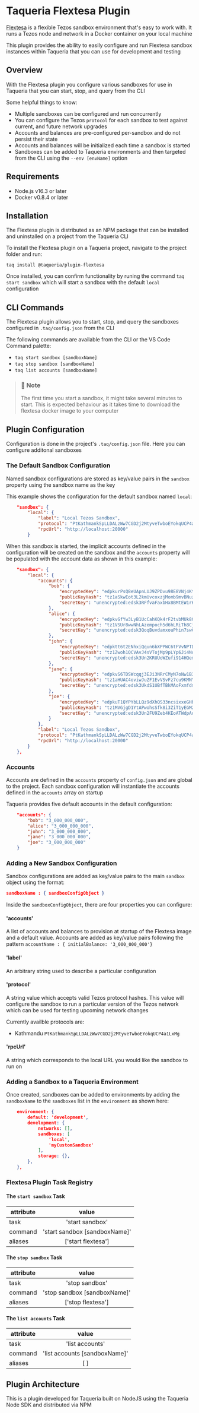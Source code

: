 # Taqueria Flextesa Plugin

[Flextesa](https://tezos.gitlab.io/flextesa/) is a flexible Tezos sandbox environment that's easy to work with. It runs a Tezos node and network in a Docker container on your local machine

This plugin provides the ability to easily configure and run Flextesa sandbox instances within Taqueria that you can use for development and testing
 
## Overview

With the Flextesa plugin you configure various sandboxes for use in Taqueria that you can start, stop, and query from the CLI


Some helpful things to know:
- Multiple sandboxes can be configured and run concurrently
- You can configure the Tezos `protocol` for each sandbox to test against current, and future network upgrades
- Accounts and balances are pre-configured per-sandbox and do not persist their state
- Accounts and balances will be initialized each time a sandbox is started
- Sandboxes can be added to Taqueria environments and then targeted from the CLI using the `--env [envName]` option 

## Requirements

- Node.js v16.3 or later
- Docker v0.8.4 or later

## Installation

The Flextesa plugin is distributed as an NPM package that can be installed and uninstalled on a project from the Taqueria CLI

To install the Flextesa plugin on a Taqueria project, navigate to the project folder and run:
```shell
taq install @taqueria/plugin-flextesa
```

Once installed, you can confirm functionality by runing the command `taq start sandbox` which will start a sandbox with the default `local` configuration

## CLI Commands

The Flextesa plugin allows you to start, stop, and query the sandboxes configured in `.taq/config.json` from the CLI

The following commands are available from the CLI or the VS Code Command palette:
- `taq start sandbox [sandboxName]`
- `taq stop sandbox [sandboxName]`
- `taq list accounts [sandboxName]`

> ### :page_with_curl: Note
> The first time you start a sandbox, it might take several minutes to start. This is expected behaviour as it takes time to download the flextesa docker image to your computer

## Plugin Configuration

Configuration is done in the project's `.taq/config.json` file. Here you can configure additonal sandboxes


### The Default Sandbox Configuration

Named sandbox configurations are stored as key/value pairs in the `sandbox` property using the sandbox name as the key

This example shows the configuration for the default sandbox named `local`:

```json
    "sandbox": {
        "local": {
            "label": "Local Tezos Sandbox",
            "protocol": "PtKathmankSpLLDALzWw7CGD2j2MtyveTwboEYokqUCP4a1LxMg",
            "rpcUrl": "http://localhost:20000"
        }
```

When this sandbox is started, the implicit accounts defined in the configuration will be created on the sandbox and the `accounts` property will be populated with the account data as shown in this example:

```json
    "sandbox": {
        "local": {
            "accounts": {
                "bob": {
                    "encryptedKey": "edpkurPsQ8eUApnLUJ9ZPDvu98E8VNj4KtJa1aZr16Cr5ow5VHKnz4",
                    "publicKeyHash": "tz1aSkwEot3L2kmUvcoxzjMomb9mvBNuzFK6",
                    "secretKey": "unencrypted:edsk3RFfvaFaxbHx8BMtEW1rKQcPtDML3LXjNqMNLCzC3wLC1bWbAt"
                },
                "alice": {
                    "encryptedKey": "edpkvGfYw3LyB1UcCahKQk4rF2tvbMUk8GFiTuMjL75uGXrpvKXhjn",
                    "publicKeyHash": "tz1VSUr8wwNhLAzempoch5d6hLRiTh8Cjcjb",
                    "secretKey": "unencrypted:edsk3QoqBuvdamxouPhin7swCvkQNgq4jP5KZPbwWNnwdZpSpJiEbq"
                },
                "john": {
                    "encryptedKey": "edpktt6t2ENhxiQqun6bXPPWC6tFVvNPTDRh1gEPGX4BgDgbDnmGzP",
                    "publicKeyHash": "tz1Zwoh1QCVAvJ4sVTojMp9pLYp6Ji4NoZy6",
                    "secretKey": "unencrypted:edsk3Un2KRUUoWZufi914HQem96ejVFnkyD8GXRPUSkgqy5etsYXEN"
                },
                "jane": {
                    "encryptedKey": "edpkvS6TDSWcqqj3EJi3NRrCMyN7oNw1B3Hp37R19tMThqM8YNhAuS",
                    "publicKeyHash": "tz1aHUAC4oviwJuZF1EvVSvFz7cu9KMNYBph",
                    "secretKey": "unencrypted:edsk3UkdS1UBfTBkMAoFxmfdmUHmCdNhTzDJ1cSJuZhU1b6k6fZZoQ"
                },
                "joe": {
                    "encryptedKey": "edpkuT1QYPYbLLQz9dXhQS33ncsixxeGHbNGmntPTR4VBbWmskHPrV",
                    "publicKeyHash": "tz1MVGjgD1YtAPwohsSfk8i3ZiT1yEGM2YXB",
                    "secretKey": "unencrypted:edsk3Un2FU9Zeb4KEoATWdpAqcX5JArMUj2ew8S4SuzhPRDmGoqNx2"
                }
            },
            "label": "Local Tezos Sandbox",
            "protocol": "PtKathmankSpLLDALzWw7CGD2j2MtyveTwboEYokqUCP4a1LxMg",
            "rpcUrl": "http://localhost:20000"
        }
    },
```

### Accounts

Accounts are defined in the `accounts` property of `config.json` and are global to the project. Each sandbox configuration will instantiate the accounts defined in the `accounts` array on startup

Taqueria provides five default accounts in the default configuration:

```json
    "accounts": {
        "bob": "3_000_000_000",
        "alice": "3_000_000_000",
        "john": "3_000_000_000",
        "jane": "3_000_000_000",
        "joe": "3_000_000_000"
    }
```


### Adding a New Sandbox Configuration

Sandbox configurations are added as key/value pairs to the main `sandbox` object using the format:

```json
sandboxName : { sandboxConfigObject }
```

Inside the `sandboxConfigObject`, there are four properties you can configure:

#### 'accounts'

A list of accounts and balances to provision at startup of the Flextesa image and a default value. Accounts are added as key/value pairs following the pattern `accountName : { initialBalance: '3_000_000_000'}`

#### 'label'
An arbitrary string used to describe a particular configuration

#### 'protocol'

A string value which accepts valid Tezos protocol hashes. This value will configure the sandbox to run a particular version of the Tezos network which can be used for testing upcoming network changes

Currently availble protocols are:
- Kathmandu   `PtKathmankSpLLDALzWw7CGD2j2MtyveTwboEYokqUCP4a1LxMg`

#### 'rpcUrl'

A string which corresponds to the local URL you would like the sandbox to run on

### Adding a Sandbox to a Taqueria Environment

Once created, sandboxes can be added to environments by adding the `sandboxName` to the `sandboxes` list in the `environment` as shown here:
```json
    environment: {
        default: 'development',
        development: {
            networks: [],
            sandboxes: [
                'local',
                'myCustomSandbox'
            ],
            storage: {},
        },
    },
```

### Flextesa Plugin Task Registry

#### The `start sandbox` Task

|  attribute |  value                         |  
|------------|:------------------------------:|
|  task      | 'start sandbox'                | 
|  command   | 'start sandbox [sandboxName]'  | 
|  aliases   | ['start flextesa']             |  


#### The `stop sandbox` Task

|  attribute |  value                         | 
|------------|:------------------------------:|
|  task      | 'stop sandbox'                 | 
|  command   | 'stop sandbox [sandboxName]'   | 
|  aliases   | ['stop flextesa']              |  

#### The `list accounts` Task

|  attribute |  value                         | 
|------------|:------------------------------:|
|  task      | 'list accounts'                | 
|  command   | 'list accounts [sandboxName]'  | 
|  aliases   | [ ]                            |  

## Plugin Architecture

This is a plugin developed for Taqueria built on NodeJS using the Taqueria Node SDK and distributed via NPM